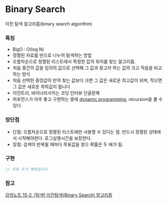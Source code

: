 # Binary Search

이진 탐색 알고리즘(binary search algorithm)

### 특징
* BigO : O(log N)
* 정렬된 자료를 반으로 나누어 탐색하는 방법
* 오름차순으로 정렬된 리스트에서 특정한 값의 위치를 찾는 알고리즘.
* 처음 중간의 값을 임의의 값으로 선택해 그 값과 찾고자 하는 값의 크고 작음을 비교하는 방식
* 처음 선택한 중앙값이 만약 찾는 값보다 크면 그 값은 새로운 최고값이 되며, 작으면 그 값은 새로운 최하값이 됩니다 
* 이진트리, 바이너리서치는 코딩 인터뷰 단골문제
* 퍼포먼스가 아주 좋고 구현하는 중에 [dynamic programming](https://namu.wiki/w/%EB%8F%99%EC%A0%81%20%EA%B3%84%ED%9A%8D%EB%B2%95), recursion을 볼 수 있다.

### 장단점
* 단점: 오름차순으로 정렬된 리스트에만 사용할 수 있다는 점. 
 반드시 정렬된 상태에서 시작해야한다. 로그실행시간을 보장한다.
* 장점: 검색이 반복될 때마다 목표값을 찾으 확률은 두 배가 됨.

### 구현
```swift
// 추후 추가 예정입니다
```

### 참고
[강의노트 15-2. [탐색] 이진탐색(Binary Search) 알고리즘](https://wayhome25.github.io/cs/2017/04/15/cs-16/)